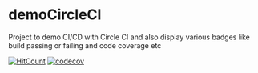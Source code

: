 # demoCircleCI

Project to demo CI/CD with Circle CI and also display various badges like build passing or failing and code coverage etc

[![HitCount](http://hits.dwyl.io/AadiMehta/demoCircleCI.svg)](http://hits.dwyl.io/AadiMehta/demoCircleCI) [![codecov](https://codecov.io/gh/AadiMehta/demoCircleCI/branch/master/graph/badge.svg?token=yJgy3kVYpO)](https://codecov.io/gh/AadiMehta/demoCircleCI)
